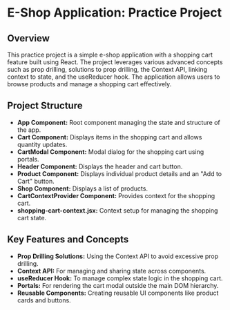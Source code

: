 # E-Shop Application: Practice Project

## Overview
This practice project is a simple e-shop application with a shopping cart feature built using React. The project leverages various advanced concepts such as prop drilling, solutions to prop drilling, the Context API, linking context to state, and the useReducer hook. The application allows users to browse products and manage a shopping cart effectively.

## Project Structure
- **App Component:** Root component managing the state and structure of the app.
- **Cart Component:** Displays items in the shopping cart and allows quantity updates.
- **CartModal Component:** Modal dialog for the shopping cart using portals.
- **Header Component:** Displays the header and cart button.
- **Product Component:** Displays individual product details and an "Add to Cart" button.
- **Shop Component:** Displays a list of products.
- **CartContextProvider Component:** Provides context for the shopping cart.
- **shopping-cart-context.jsx:** Context setup for managing the shopping cart state.

## Key Features and Concepts
- **Prop Drilling Solutions:** Using the Context API to avoid excessive prop drilling.
- **Context API:** For managing and sharing state across components.
- **useReducer Hook:** To manage complex state logic in the shopping cart.
- **Portals:** For rendering the cart modal outside the main DOM hierarchy.
- **Reusable Components:** Creating reusable UI components like product cards and buttons.